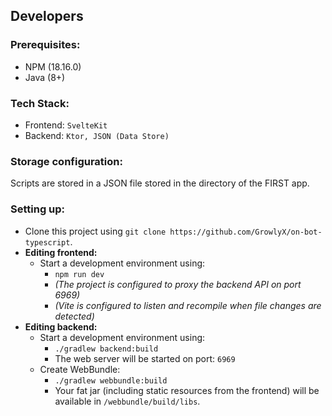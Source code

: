 ## Developers

### Prerequisites:
- NPM (18.16.0)
- Java (8+)

### Tech Stack:
- Frontend: `SvelteKit`
- Backend: `Ktor, JSON (Data Store)`

### Storage configuration:
Scripts are stored in a JSON file stored in the directory of the FIRST app.

### Setting up:
- Clone this project using `git clone https://github.com/GrowlyX/on-bot-typescript`.
- **Editing frontend:** 
  - Start a development environment using: 
    - `npm run dev`
    - *(The project is configured to proxy the backend API on port 6969)*
    - *(Vite is configured to listen and recompile when file changes are detected)*
- **Editing backend:**
  - Start a development environment using:
    - `./gradlew backend:build`
    - The web server will be started on port: `6969`
  - Create WebBundle:
    - `./gradlew webbundle:build`
    - Your fat jar (including static resources from the frontend) will be available in `/webbundle/build/libs`.
